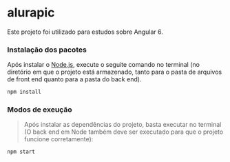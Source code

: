 # alurapic
Este projeto foi utilizado para estudos sobre Angular 6.

### Instalação dos pacotes
Após instalar o [Node.js](https://nodejs.org/en/), execute o seguite comando no terminal (no diretório em que o projeto está armazenado, tanto para o pasta de arquivos de front end quanto para a pasta do back end).
```javascript
npm install
```

### Modos de exeução
> Após instalar as dependências do projeto, basta executar no terminal (O back end em Node também deve ser executado para que o projeto funcione corretamente): 
```javascript
npm start
```
